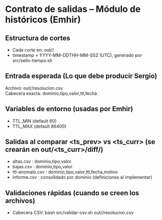 # Contrato de salidas – Módulo de históricos (Emhir)

## Estructura de cortes
- Cada corte en: out/<timestamp>/
- timestamp = YYYY-MM-DDTHH-MM-SSZ (UTC), generado por src/sello-tiempo.sh

## Entrada esperada (Lo que debe producir Sergio)
Archivo: out/<timestamp>/resolucion.csv  
Cabecera exacta:
dominio,tipo,valor,ttl,fecha

## Variables de entorno (usadas por Emhir)
- TTL_MIN (default 60)
- TTL_MAX (default 86400)

## Salidas al comparar <ts_prev> vs <ts_curr> (se crearán en out/<ts_curr>/diff/)
- altas.csv        : dominio,tipo,valor
- bajas.csv        : dominio,tipo,valor
- ttl-anomalo.csv  : dominio,tipo,valor,ttl,fecha,motivo
- informe.csv      : consolidado por dominio (definiciones al implementar)

## Validaciones rápidas (cuando se creen los  archivos)
- Cabecera CSV: bash src/validar-csv.sh out/<ts>/resolucion.csv
